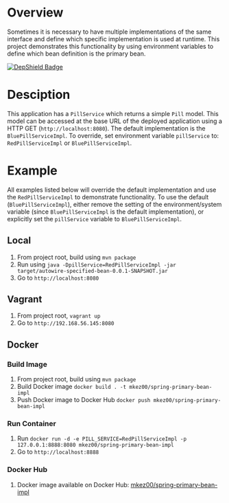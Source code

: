 # Overview
Sometimes it is necessary to have multiple implementations of the same interface and define which specific implementation is used at runtime.  This project demonstrates this functionality by using environment variables to define which bean definition is the primary bean.

[![DepShield Badge](https://depshield.sonatype.org/badges/mkez00/spring-primary-bean-impl/depshield.svg)](https://depshield.github.io)

# Desciption
This application has a `PillService` which returns a simple `Pill` model.  This model can be accessed at the base URL of the deployed application using a HTTP GET (`http://localhost:8080`).  The default implementation is the `BluePillServiceImpl`.  To override, set environment variable `pillService` to: `RedPillServiceImpl` or `BluePillServiceImpl`.

# Example
All examples listed below will override the default implementation and use the `RedPillServiceImpl` to demonstrate functionality.  To use the default (`BluePillServiceImpl`), either remove the setting of the environment/system variable (since `BluePillServiceImpl` is the default implementation), or explicitly set the `pillService` variable to `BluePillServiceImpl`.

## Local
1) From project root, build using `mvn package`
2) Run using `java -DpillService=RedPillServiceImpl -jar target/autowire-specified-bean-0.0.1-SNAPSHOT.jar`
3) Go to `http://localhost:8080`

## Vagrant
1) From project root, `vagrant up`
2) Go to `http://192.168.56.145:8080`

## Docker

### Build Image
1) From project root, build using `mvn package`
2) Build Docker image `docker build . -t mkez00/spring-primary-bean-impl`
3) Push Docker image to Docker Hub `docker push mkez00/spring-primary-bean-impl`

### Run Container
1) Run `docker run -d -e PILL_SERVICE=RedPillServiceImpl -p 127.0.0.1:8888:8080 mkez00/spring-primary-bean-impl`
2) Go to `http://localhost:8888`

### Docker Hub
1) Docker image available on Docker Hub: <a href="https://hub.docker.com/r/mkez00/spring-primary-bean-impl/">mkez00/spring-primary-bean-impl</a>
